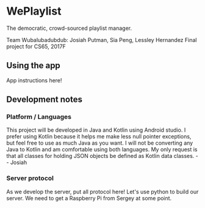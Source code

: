 # WePlaylist
The democratic, crowd-sourced playlist manager.

Team Wubalubadubdub: Josiah Putman, Sia Peng, Lessley Hernandez
Final project for CS65, 2017F

## Using the app
App instructions here!

## Development notes
### Platform / Languages
This project will be developed in Java and Kotlin using Android studio. I prefer using Kotlin because it helps me make less null pointer exceptions, but feel free to use as much Java as you want. I will not be converting any Java to Kotlin and am comfortable using both languages. My only request is that all classes for holding JSON objects be defined as Kotlin data classes.
 -- Josiah

### Server protocol
As we develop the server, put all protocol here!
Let's use python to build our server. We need to get a Raspberry Pi from Sergey at some point.
